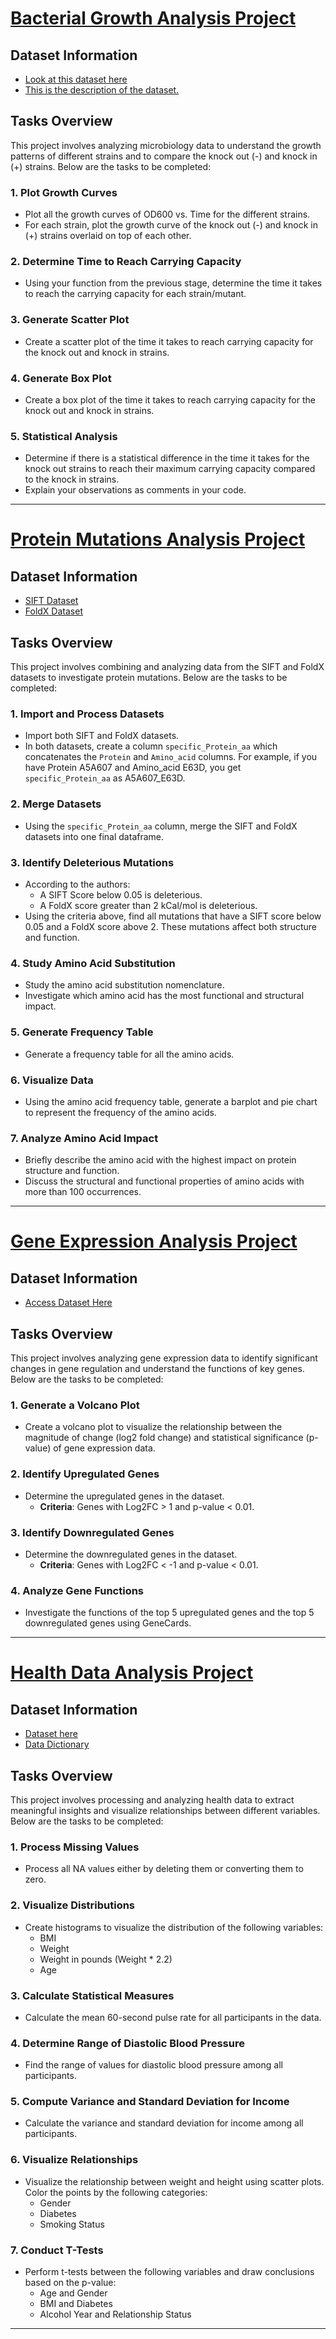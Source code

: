 # [Bacterial Growth Analysis Project](./task_2.1/)

## Dataset Information
- [Look at this dataset here](https://raw.githubusercontent.com/HackBio-Internship/2025_project_collection/refs/heads/main/Python/Dataset/mcgc.tsv)
- [This is the description of the dataset.](https://github.com/HackBio-Internship/2025_project_collection/blob/main/Python/Dataset/mcgc_METADATA.txt)

## Tasks Overview
This project involves analyzing microbiology data to understand the growth patterns of different strains and to compare the knock out (-) and knock in (+) strains. Below are the tasks to be completed:

### 1. Plot Growth Curves
- Plot all the growth curves of OD600 vs. Time for the different strains.
- For each strain, plot the growth curve of the knock out (-) and knock in (+) strains overlaid on top of each other.

### 2. Determine Time to Reach Carrying Capacity
- Using your function from the previous stage, determine the time it takes to reach the carrying capacity for each strain/mutant.

### 3. Generate Scatter Plot
- Create a scatter plot of the time it takes to reach carrying capacity for the knock out and knock in strains.

### 4. Generate Box Plot
- Create a box plot of the time it takes to reach carrying capacity for the knock out and knock in strains.

### 5. Statistical Analysis
- Determine if there is a statistical difference in the time it takes for the knock out strains to reach their maximum carrying capacity compared to the knock in strains.
- Explain your observations as comments in your code.
  
---

# [Protein Mutations Analysis Project](./task_2.4/)

## Dataset Information
- [SIFT Dataset](https://raw.githubusercontent.com/HackBio-Internship/public_datasets/main/R/datasets/sift.tsv)
- [FoldX Dataset](https://raw.githubusercontent.com/HackBio-Internship/public_datasets/main/R/datasets/foldX.tsv)

## Tasks Overview
This project involves combining and analyzing data from the SIFT and FoldX datasets to investigate protein mutations. Below are the tasks to be completed:

### 1. Import and Process Datasets
- Import both SIFT and FoldX datasets.
- In both datasets, create a column `specific_Protein_aa` which concatenates the `Protein` and `Amino_acid` columns. For example, if you have Protein A5A607 and Amino_acid E63D, you get `specific_Protein_aa` as A5A607_E63D.

### 2. Merge Datasets
- Using the `specific_Protein_aa` column, merge the SIFT and FoldX datasets into one final dataframe.

### 3. Identify Deleterious Mutations
- According to the authors:
  - A SIFT Score below 0.05 is deleterious.
  - A FoldX score greater than 2 kCal/mol is deleterious.
- Using the criteria above, find all mutations that have a SIFT score below 0.05 and a FoldX score above 2. These mutations affect both structure and function.

### 4. Study Amino Acid Substitution
- Study the amino acid substitution nomenclature.
- Investigate which amino acid has the most functional and structural impact.

### 5. Generate Frequency Table
- Generate a frequency table for all the amino acids.

### 6. Visualize Data
- Using the amino acid frequency table, generate a barplot and pie chart to represent the frequency of the amino acids.

### 7. Analyze Amino Acid Impact
- Briefly describe the amino acid with the highest impact on protein structure and function.
- Discuss the structural and functional properties of amino acids with more than 100 occurrences.

---

# [Gene Expression Analysis Project](./task_2.6/)

## Dataset Information
- [Access Dataset Here](https://gist.githubusercontent.com/stephenturner/806e31fce55a8b7175af/raw/1a507c4c3f9f1baaa3a69187223ff3d3050628d4/results.txt)

## Tasks Overview
This project involves analyzing gene expression data to identify significant changes in gene regulation and understand the functions of key genes. Below are the tasks to be completed:

### 1. Generate a Volcano Plot
- Create a volcano plot to visualize the relationship between the magnitude of change (log2 fold change) and statistical significance (p-value) of gene expression data.

### 2. Identify Upregulated Genes
- Determine the upregulated genes in the dataset.
  - **Criteria**: Genes with Log2FC > 1 and p-value < 0.01.

### 3. Identify Downregulated Genes
- Determine the downregulated genes in the dataset.
  - **Criteria**: Genes with Log2FC < -1 and p-value < 0.01.

### 4. Analyze Gene Functions
- Investigate the functions of the top 5 upregulated genes and the top 5 downregulated genes using GeneCards.

---

# [Health Data Analysis Project](./task_2.7/)

## Dataset Information
- [Dataset here](https://raw.githubusercontent.com/HackBio-Internship/public_datasets/main/R/nhanes.csv)
- [Data Dictionary](https://github.com/HackBio-Internship/public_datasets/blob/main/R/nhanes_dd.csv)

## Tasks Overview
This project involves processing and analyzing health data to extract meaningful insights and visualize relationships between different variables. Below are the tasks to be completed:

### 1. Process Missing Values
- Process all NA values either by deleting them or converting them to zero. 

### 2. Visualize Distributions
- Create histograms to visualize the distribution of the following variables:
  - BMI
  - Weight
  - Weight in pounds (Weight * 2.2)
  - Age

### 3. Calculate Statistical Measures
- Calculate the mean 60-second pulse rate for all participants in the data. 

### 4. Determine Range of Diastolic Blood Pressure
- Find the range of values for diastolic blood pressure among all participants.
  
### 5. Compute Variance and Standard Deviation for Income
- Calculate the variance and standard deviation for income among all participants.

### 6. Visualize Relationships
- Visualize the relationship between weight and height using scatter plots. Color the points by the following categories:
  - Gender
  - Diabetes
  - Smoking Status

### 7. Conduct T-Tests
- Perform t-tests between the following variables and draw conclusions based on the p-value:
  - Age and Gender
  - BMI and Diabetes
  - Alcohol Year and Relationship Status

---
